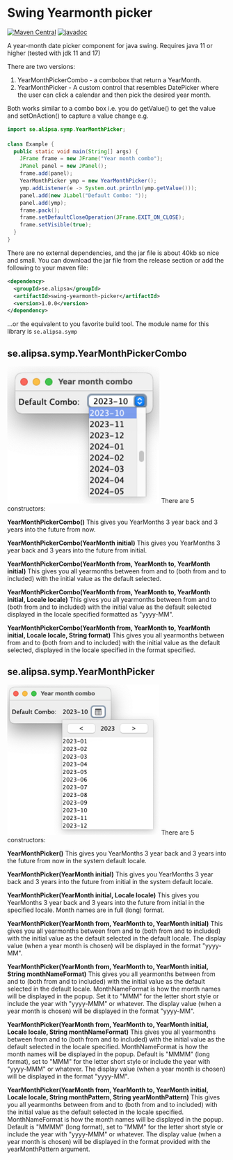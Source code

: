 # Swing Yearmonth picker
[![Maven Central](https://maven-badges.herokuapp.com/maven-central/se.alipsa/swing-yearmonth-picker/badge.svg)](https://maven-badges.herokuapp.com/maven-central/se.alipsa/swing-yearmonth-picker)
[![javadoc](https://javadoc.io/badge2/se.alipsa/swing-yearmonth-picker/javadoc.svg)](https://javadoc.io/doc/se.alipsa/swing-yearmonth-picker)

A year-month date picker component for java swing. Requires java 11 or higher (tested with jdk 11 and 17)

There are two versions:
1. YearMonthPickerCombo - a combobox that return a YearMonth.
2. YearMonthPicker - A custom control that resembles DatePicker where the user can click a calendar and then pick the
   desired year month.

Both works similar to a combo box i.e. you do getValue() to get the value and
setOnAction() to capture a value change e.g.
```java
import se.alipsa.symp.YearMonthPicker;

class Example {
  public static void main(String[] args) {
    JFrame frame = new JFrame("Year month combo");
    JPanel panel = new JPanel();
    frame.add(panel);
    YearMonthPicker ymp = new YearMonthPicker();
    ymp.addListener(e -> System.out.println(ymp.getValue()));
    panel.add(new JLabel("Default Combo: "));
    panel.add(ymp);
    frame.pack();
    frame.setDefaultCloseOperation(JFrame.EXIT_ON_CLOSE);
    frame.setVisible(true);
  }
}
```

There are no external dependencies, and the jar file is about 40kb so nice and small. You can download the jar file from
the release section or add the following to your maven file:
```xml
<dependency>
  <groupId>se.alipsa</groupId>
  <artifactId>swing-yearmonth-picker</artifactId>
  <version>1.0.0</version>
</dependency>
```
...or the equivalent to you favorite build tool.
The module name for this library is `se.alipsa.symp`

## se.alipsa.symp.YearMonthPickerCombo
<img src="https://raw.githubusercontent.com/Alipsa/swing-yearmonth-picker/master/docs/YearMonthPickerCombo.png" alt="YearMonthPickerCombo Screenshot" width="350" />
There are 5 constructors:

__YearMonthPickerCombo()__
This gives you YearMonths 3 year back and 3 years into the future from now.

__YearMonthPickerCombo(YearMonth initial)__
This gives you YearMonths 3 year back and 3 years into the future from initial.

__YearMonthPickerCombo(YearMonth from, YearMonth to, YearMonth initial)__
This gives you all yearmonths between from and to (both from and to included) with the
initial value as the default selected.

__YearMonthPickerCombo(YearMonth from, YearMonth to, YearMonth initial, Locale locale)__
This gives you all yearmonths between from and to (both from and to included) with the
initial value as the default selected displayed in the locale specified formatted as "yyyy-MM".

__YearMonthPickerCombo(YearMonth from, YearMonth to, YearMonth initial, Locale locale, String format)__
This gives you all yearmonths between from and to (both from and to included) with the
initial value as the default selected, displayed in the locale specified in the format specified.

## se.alipsa.symp.YearMonthPicker
<img src="https://raw.githubusercontent.com/Alipsa/swing-yearmonth-picker/master/docs/YearMonthPicker.png" alt="YearMonthPickerCombo Screenshot" width="350" />
There are 5 constructors:

__YearMonthPicker()__ This gives you YearMonths 3 year back and 3 years into the future from now in
the system default locale.

__YearMonthPicker(YearMonth initial)__
This gives you YearMonths 3 year back and 3 years into the future from initial in
the system default locale.

__YearMonthPicker(YearMonth initial, Locale locale)__
This gives you YearMonths 3 year back and 3 years into the future from initial in
the specified locale. Month names are in full (long) format.

__YearMonthPicker(YearMonth from, YearMonth to, YearMonth initial)__
This gives you all yearmonths between from and to (both from and to included) with the
initial value as the default selected in the default locale.
The display value (when a year month is chosen) will be displayed in the
format "yyyy-MM".

__YearMonthPicker(YearMonth from, YearMonth to, YearMonth initial, String monthNameFormat)__
This gives you all yearmonths between from and to (both from and to included) with the
initial value as the default selected in the default locale. MonthNameFormat is how the
month names will be displayed in the popup. Set it to "MMM" for the letter short style
or include the year with "yyyy-MMM" or whatever.
The display value (when a year month is chosen) will be displayed in the
format "yyyy-MM".

__YearMonthPicker(YearMonth from, YearMonth to, YearMonth initial, Locale locale, String monthNameFormat)__
This gives you all yearmonths between from and to (both from and to included) with the
initial value as the default selected in the locale specified. MonthNameFormat is how the
month names will be displayed in the popup. Default is "MMMM" (long format), set to "MMM" for the letter short style
or include the year with "yyyy-MMM" or whatever. The display value (when a year month is chosen) will be displayed in the
format "yyyy-MM".

__YearMonthPicker(YearMonth from, YearMonth to, YearMonth initial, Locale locale, String monthPattern, String yearMonthPattern)__
This gives you all yearmonths between from and to (both from and to included) with the
initial value as the default selected in the locale specified. MonthNameFormat is how the
month names will be displayed in the popup. Default is "MMMM" (long format), set to "MMM" for the letter short style
or include the year with "yyyy-MMM" or whatever. The display value (when a year month is chosen) will be displayed in the
format provided with the yearMonthPattern argument.